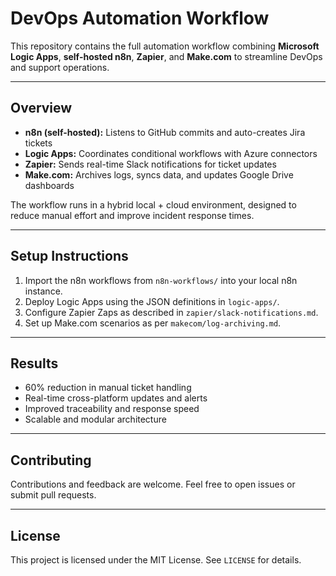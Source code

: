 # DevOps Automation Workflow

This repository contains the full automation workflow combining **Microsoft Logic Apps**, **self-hosted n8n**, **Zapier**, and **Make.com** to streamline DevOps and support operations.

---

## Overview

- **n8n (self-hosted):** Listens to GitHub commits and auto-creates Jira tickets  
- **Logic Apps:** Coordinates conditional workflows with Azure connectors  
- **Zapier:** Sends real-time Slack notifications for ticket updates  
- **Make.com:** Archives logs, syncs data, and updates Google Drive dashboards  

The workflow runs in a hybrid local + cloud environment, designed to reduce manual effort and improve incident response times.

---

## Setup Instructions

1. Import the n8n workflows from `n8n-workflows/` into your local n8n instance.  
2. Deploy Logic Apps using the JSON definitions in `logic-apps/`.  
3. Configure Zapier Zaps as described in `zapier/slack-notifications.md`.  
4. Set up Make.com scenarios as per `makecom/log-archiving.md`.  

---

## Results

- 60% reduction in manual ticket handling  
- Real-time cross-platform updates and alerts  
- Improved traceability and response speed  
- Scalable and modular architecture  

---

## Contributing

Contributions and feedback are welcome. Feel free to open issues or submit pull requests.

---

## License

This project is licensed under the MIT License. See `LICENSE` for details.

